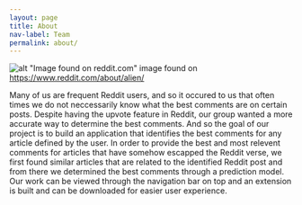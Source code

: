 ```yaml
---
layout: page
title: About
nav-label: Team
permalink: about/
---
```

![alt "Image found on reddit.com"](../images/reddit-logo.png)
image found on https://www.reddit.com/about/alien/





Many of us are frequent Reddit users, and so it occured to us that often times we do not neccessarily know what the best comments are on certain posts. Despite having the upvote feature in Reddit, our group wanted a more accurate way to determine the best comments. And so the goal of our project is to build an application that identifies the best comments for any article defined by the user. In order to provide the best and most relevent comments for articles that have somehow escapped the Reddit verse, we first found similar articles that are related to the identified Reddit post and from there we determined the best comments through a prediction model. Our work can be viewed through the navigation bar on top and an extension is built and can be downloaded for easier user experience.
